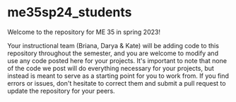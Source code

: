# me35sp24_students
Welcome to the repository for ME 35 in spring 2023!

Your instructional team (Briana, Darya & Kate) will be adding code to this repository throughout the semester, and you are welcome to modify and use any code posted here for your projects. It's important to note that none of the code we post will do everything necessary for your projects, but instead is meant to serve as a starting point for you to work from. If you find errors or issues, don't hesitate to correct them and submit a pull request to update the repository for your peers.
